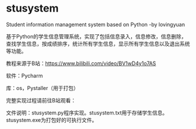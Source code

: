 # stusystem
Student information management system based on Python -by lovingyuan

基于Python的学生信息管理系统，实现了包括信息录入，信息修改，信息删除，查找学生信息，按成绩排序，统计所有学生信息，显示所有学生信息以及退出系统等功能。

教程来源于B站：https://www.bilibili.com/video/BV1wD4y1o7AS

软件：Pycharm

库：os，Pystaller（用于打包）

完整实现过程请前往B站观看：

文件说明：stusystem.py程序实现。stusystem.txt用于存储学生信息。stusystem.exe为打包好的可执行文件。
